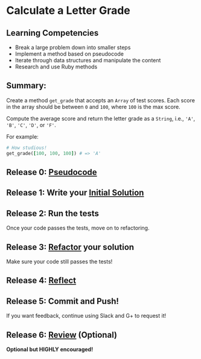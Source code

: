 # Calculate a Letter Grade

## Learning Competencies
- Break a large problem down into smaller steps
- Implement a method based on pseudocode
- Iterate through data structures and manipulate the content
- Research and use Ruby methods

## Summary:
Create a method `get_grade` that accepts an `Array` of test scores.  Each score in the array should be between `0` and `100`, where
`100` is the max score.

Compute the average score and return the letter grade as a `String`, i.e., `'A'`, `'B'`, `'C'`, `'D'`, or `'F'`.

For example:

```ruby
# How studious!
get_grade([100, 100, 100]) # => 'A'
```

## Release 0: [Pseudocode](https://github.com/enspiral-dev-academy/phase-0-handbook/blob/master/coding-references/pseudocode.md)

## Release 1: Write your [Initial Solution](https://github.com/enspiral-dev-academy/phase-0-handbook/blob/master/coding-references/initial-solution.md)

## Release 2: Run the tests
Once your code passes the tests, move on to refactoring.

## Release 3: [Refactor](https://github.com/enspiral-dev-academy/phase-0-handbook/blob/master/coding-references/refactoring.md) your solution
Make sure your code still passes the tests!

## Release 4: [Reflect](https://github.com/enspiral-dev-academy/phase-0-handbook/blob/master/coding-references/reflection-guidelines.md)

## Release 5: Commit and Push!
If you want feedback, continue using Slack and G+ to request it!

## Release 6: [Review](https://github.com/enspiral-dev-academy/phase-0-handbook/blob/master/coding-references/review.md) (Optional)
**Optional but HIGHLY encouraged!**
